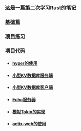 ### 这是一篇第二次学习Rust的笔记

### [基础篇](./doc/1.md)
### [项目练习](./doc/2.md)
### [项目代码](./lite)
 - #### [hyper的使用](./lite/http-use)
 - #### [小型KV数据库服务端](./lite/my-redis-server)
 - #### [小型KV数据库客户端](./lite/my-redis-client)
 - #### [Echo服务器](./lite/echo)
 - #### [模拟Tokio的实现](./lite/mini-tokio)
 - #### [actix-web的使用](./lite/actix-web-use)
